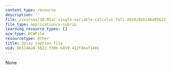 ```yaml
---
content_type: resource
description: ''
file: /courses/18-01sc-single-variable-calculus-fall-2010/8b5146a95622f30bb859412fdeaf1481_MK_0QHbUnIA.srt
file_type: application/x-subrip
learning_resource_types: []
ocw_type: OCWFile
resourcetype: Other
title: 3play caption file
uid: 8b5146a9-5622-f30b-b859-412fdeaf1481
---
```

None

